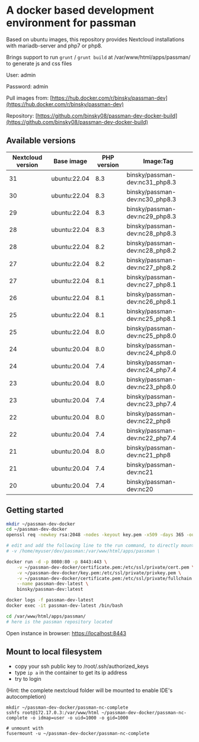 # A docker based development environment for passman

Based on ubuntu images, this repository provides Nextcloud installations with mariadb-server and php7 or php8.

Brings support to run `grunt` / `grunt build` at /var/www/html/apps/passman/ to generate js and css files

User: admin

Password: admin

Pull images from: [https://hub.docker.com/r/binsky/passman-dev](https://hub.docker.com/r/binsky/passman-dev)

Repository: [https://github.com/binsky08/passman-dev-docker-build](https://github.com/binsky08/passman-dev-docker-build)


## Available versions

| Nextcloud version | Base image | PHP version | Image:Tag |
|-------------------|--------------|------------|-------------|
| 31 | ubuntu:22.04 | 8.3 | binsky/passman-dev:nc31_php8.3 |
| 30 | ubuntu:22.04 | 8.3 | binsky/passman-dev:nc30_php8.3 |
| 29 | ubuntu:22.04 | 8.3 | binsky/passman-dev:nc29_php8.3 |
| 28 | ubuntu:22.04 | 8.3 | binsky/passman-dev:nc28_php8.3 |
| 28 | ubuntu:22.04 | 8.2 | binsky/passman-dev:nc28_php8.2 |
| 27 | ubuntu:22.04 | 8.2 | binsky/passman-dev:nc27_php8.2 |
| 27 | ubuntu:22.04 | 8.1 | binsky/passman-dev:nc27_php8.1 |
| 26 | ubuntu:22.04 | 8.1 | binsky/passman-dev:nc26_php8.1 |
| 25 | ubuntu:22.04 | 8.1 | binsky/passman-dev:nc25_php8.1 |
| 25 | ubuntu:22.04 | 8.0 | binsky/passman-dev:nc25_php8.0 |
| 24 | ubuntu:20.04 | 8.0 | binsky/passman-dev:nc24_php8.0 |
| 24 | ubuntu:20.04 | 7.4 | binsky/passman-dev:nc24_php7.4 |
| 23 | ubuntu:20.04 | 8.0 | binsky/passman-dev:nc23_php8.0 |
| 23 | ubuntu:20.04 | 7.4 | binsky/passman-dev:nc23_php7.4 |
| 22 | ubuntu:20.04 | 8.0 | binsky/passman-dev:nc22_php8 |
| 22 | ubuntu:20.04 | 7.4 | binsky/passman-dev:nc22_php7.4 |
| 21 | ubuntu:20.04 | 8.0 | binsky/passman-dev:nc21_php8 |
| 21 | ubuntu:20.04 | 7.4 | binsky/passman-dev:nc21 |
| 20 | ubuntu:20.04 | 7.4 | binsky/passman-dev:nc20 |


## Getting started

```bash
mkdir ~/passman-dev-docker
cd ~/passman-dev-docker
openssl req -newkey rsa:2048 -nodes -keyout key.pem -x509 -days 365 -out certificate.pem

# edit and add the following line to the run command, to directly mount the passman repository folder as local docker volume mount
# -v /home/myuser/dev/passman:/var/www/html/apps/passman \

docker run -d -p 8080:80 -p 8443:443 \
    -v ~/passman-dev-docker/certificate.pem:/etc/ssl/private/cert.pem \
    -v ~/passman-dev-docker/key.pem:/etc/ssl/private/privkey.pem \
    -v ~/passman-dev-docker/certificate.pem:/etc/ssl/private/fullchain.pem \
    --name passman-dev-latest \
    binsky/passman-dev:latest

docker logs -f passman-dev-latest
docker exec -it passman-dev-latest /bin/bash

cd /var/www/html/apps/passman/
# here is the passman repository located
```

Open instance in browser: [https://localhost:8443](https://localhost:8443)


## Mount to local filesystem

- copy your ssh public key to /root/.ssh/authorized_keys
- type `ip a` in the container to get its ip address
- try to login

(Hint: the complete nextcloud folder will be mounted to enable IDE's autocompletion)

```
mkdir ~/passman-dev-docker/passman-nc-complete
sshfs root@172.17.0.3:/var/www/html ~/passman-dev-docker/passman-nc-complete -o idmap=user -o uid=1000 -o gid=1000

# unmount with
fusermount -u ~/passman-dev-docker/passman-nc-complete
```
